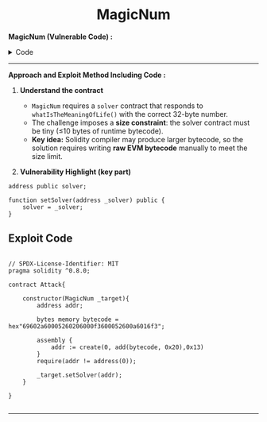 <div align="center">

# MagicNum

</div>



**MagicNum (Vulnerable Code) :**


<details>
<summary>Code</summary>

```solidity

// SPDX-License-Identifier: MIT
pragma solidity ^0.8.0;

contract MagicNum {
    address public solver;

    constructor() {}

    function setSolver(address _solver) public {
        solver = _solver;
    }

    /*
    ____________/\\\_______/\\\\\\\\\_____        
     __________/\\\\\_____/\\\///////\\\___       
      ________/\\\/\\\____\///______\//\\\__      
       ______/\\\/\/\\\______________/\\\/___     
        ____/\\\/__\/\\\___________/\\\//_____    
         __/\\\\\\\\\\\\\\\\_____/\\\//________   
          _\///////////\\\//____/\\\/___________  
           ___________\/\\\_____/\\\\\\\\\\\\\\\_ 
            ___________\///_____\///////////////__
    */
}


```

</details>

---------

**Approach and Exploit Method Including Code :** 

1. **Understand the contract**

   - `MagicNum` requires a `solver` contract that responds to `whatIsTheMeaningOfLife()` with the correct 32-byte number.  
   - The challenge imposes a **size constraint**: the solver contract must be tiny (≤10 bytes of runtime bytecode).  
   - **Key idea:** Solidity compiler may produce larger bytecode, so the solution requires writing **raw EVM bytecode** manually to meet the size limit.

2. **Vulnerability Highlight (key part)**


```solidity
address public solver;

function setSolver(address _solver) public {
    solver = _solver;
}
```


## Exploit Code

```Solidity

// SPDX-License-Identifier: MIT
pragma solidity ^0.8.0;

contract Attack{

    constructor(MagicNum _target){
        address addr;

        bytes memory bytecode = hex"69602a60005260206000f3600052600a6016f3";

        assembly {
            addr := create(0, add(bytecode, 0x20),0x13)
        }
        require(addr != address(0));

        _target.setSolver(addr);
    }

}


```

---


